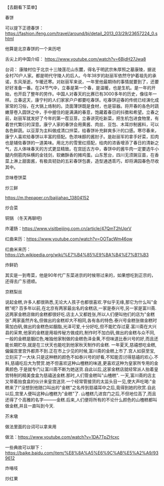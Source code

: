 【去翻看下菜单】


春饼

可以提下正德春饼：https://fashion.ifeng.com/travel/around/bj/detail_2013_03/29/23657224_0.shtml

他算是北京春饼的一个来历吧


舌尖上的中国介绍： https://www.youtube.com/watch?v=6BjdH27Jwa8

台词： 康陵村位于北京十三陵莲花山东麓，得名于明武宗朱厚照之墓康陵，据说全村70户人家。都是明代守陵人的后人。今年38岁的赵丽军依然守护着祖先的承诺，东风渐逝，乍暖还寒。对赵丽军来说，一年里他最期待的事情就要到了，还要好好准备一番。在24节气中，立春是第一个春，是温暖，也是生机。是一年的开始，也开启了整年的劳作。中国人对春天的比赛已有3000多年的历史，像往年一样。立春这天，康宁村的人们家家户户都要吃春饼。吃春饼迎春的传统已经演化成家常的习俗，在大锅上烙制的。烫面薄饼既是食材，也是容器。将开春的各色时蔬嫩芽卷入圆饼之中，手中握住的是满满的春意，饱藏着春日的抖擞和希望。立春之前，赵丽军就发好了今年的第一茬豆芽。立春讲究吃新菜，把生机包进食物里，有着世代繁衍的深意。康宁人家的春饼会用黄酱、肉丝、豆包、木耳炒制酱料，可以各色鲜蔬。以豆芽为主料做成清口拌菜，给春饼补充鲜爽多汁的口感。寒尽春来，康宁人喜欢给春饼以丰富的搭配。色浓味醇的酱肘子。是赵丽军的拿手好菜，扣肉也是辅佐春饼的一道美味。用北方的雪里红搭配，给肉的浓香增添了春日的清新之气，古人体味春天的方式更显精致。在宫廷古方中，春饼中的酱牛肉一定要选牛小腿内侧筋肉纵横的金钱剑，软嫩酥香的摊鸡蛋。山东葱台，四川无须豌豆苗，在香菜上淋上甜面酱，有极具韧劲的五彩春饼包裹，造型通透乖巧，却将满园春色尽收其中。



京味卷饼菜

炒三鲜

https://m.thepaper.cn/baijiahao_13804152


炒合菜

铜锅 （冬天再聊吧)



炸灌肠：https://www.visitbeijing.com.cn/article/47QmT2hUprV

红曲来历：https://www.youtube.com/watch?v=OOTacWm46ow

红曲米来历：https://zh.wikipedia.org/wiki/%E7%B4%85%E9%BA%B4%E7%B1%B3



炸鲜奶

其实是一到粤菜，他是90年代广东菜进京的时候带过来的，如果想吃到正宗的，还得去广东德顺。


京糕梨丝

说起金糕,许多人都很熟悉,无论大人孩子也都很喜欢.字似乎无缘,那它为什么叫"金糕"呢?
  百多年以前,在北京有两家最出名的金糕店,一家是泰兴号,另一家是富川斋.这两家金糕店做的金糕都很好吃.店主人又都姓张,所以人们便叫他们的店为"金糕张".两家虽然齐名,但做出的金糕却大不相同,各有各的特色.泰兴号金糕张做金糕时需加白矾,做出的金糕色如胭脂,光泽可爱,十分好吃,但不能贮存过夏.富川斋在大兴县的采育,他家的金糕是用祖传秘方做成的,制作时不加白矾,做出的金糕与众不同,一般的金糕是胭红色,唯独他家制做的金糕色泽金黄,不但味道比泰兴号的好,而且还能长期贮存,就是在三伏天也能吃到他家秋天制作的金糕.
  一年夏天,慈禧想吃金糕,偏偏宫里宫外都弄不到.正在市上少见的时候,富川斋的金糕上市了.宫人如获至宝,立刻买了一大块.只是这种糕的颜色不如泰兴号的好看,不知能否讨得慈禧的欢心.不料,慈禧吃后大为赞赏.她不但喜欢这种山楂糕的味道,更喜欢这种为皇家所专用的金黄颜色.于是就专门让富川斋不断为她送货.自此以后,这家金糕店就经常派人抬着皇宫特制的精美食盒为慈禧送金糕.那时,人们管金糕叫"山楂糕".
  一天,富川斋的店主又带着抬食盒的伙计来皇宫送货.一个经常管接货的太监头目一见,使大声吃喝:"金糕来了!"没想到他随口叫出的"金糕"之名传到慈禧耳中之后,竟得到她的欣赏.自此以后,宫里人便叫这种山楂糕为"金糕"了.
  山楂糕几进宫门之后,不但地位高了,而且还得了个高雅的名字———金糕.后来,人们便将所有的不论什么颜色的山楂糕都叫做金糕,并且一直叫到今天.


芥末墩

做法里面的台词可以拿来用

做法：https://www.youtube.com/watch?v=1DA7TpZHcxc

一些典故可以聊下：https://baike.baidu.com/item/%E8%8A%A5%E6%9C%AB%E5%A2%A9/939612


炸咯吱

炒红果
